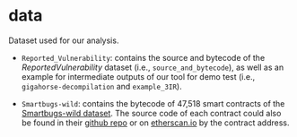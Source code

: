 # data
Dataset used for our analysis.

- `Reported_Vulnerability`: contains the source and bytecode of the *ReportedVulnerability* dataset (i.e., `source_and_bytecode`), as well as an example for intermediate outputs of our tool for demo test (i.e., `gigahorse-decompilation` and `example_3IR`).

- `Smartbugs-wild`: contains the bytecode of 47,518 smart contracts of the [Smartbugs-wild dataset](https://github.com/smartbugs/smartbugs-wild). The source code of each contract could also be found in their [github repo](https://github.com/smartbugs/smartbugs-wild/tree/master/contracts) or on [etherscan.io](https://etherscan.io/) by the contract address.